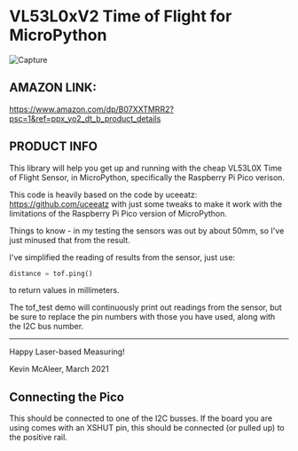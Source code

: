 # VL53L0xV2 Time of Flight for MicroPython

![Capture](https://user-images.githubusercontent.com/34151610/144732354-e2a8dc49-3b44-40a9-8efb-bd95bab4da57.JPG)

## AMAZON LINK:
https://www.amazon.com/dp/B07XXTMRR2?psc=1&ref=ppx_yo2_dt_b_product_details

## PRODUCT INFO

This library will help you get up and running with the cheap VL53L0X Time of Flight Sensor, in MicroPython, specifically the Raspberry Pi Pico verison.

This code is heavily based on the code by uceeatz: <https://github.com/uceeatz> with just some tweaks to make it work with the limitations of the Raspberry Pi Pico version of MicroPython.

Things to know - in my testing the sensors was out by about 50mm, so I've just minused that from the result.

I've simplified the reading of results from the sensor, just use:

``` python
distance = tof.ping()
```
to return values in millimeters.

The tof_test demo will continuously print out readings from the sensor, but be sure to replace the pin numbers with those you have used, along with the I2C bus number.

---

Happy Laser-based Measuring!

Kevin McAleer, 
March 2021

## Connecting the Pico

This should be connected to one of the I2C busses. If the board you are using comes with an XSHUT pin,
this should be connected (or pulled up) to the positive rail.
